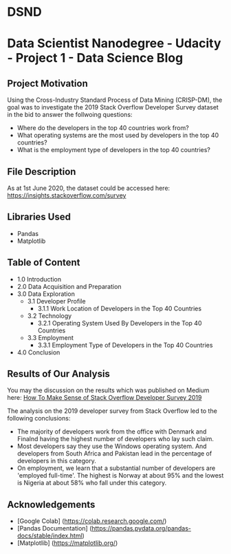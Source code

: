 # DSND
# Data Scientist Nanodegree - Udacity - Project 1 - Data Science Blog

## Project Motivation
Using the Cross-Industry Standard Process of Data Mining (CRISP-DM), the goal was to investigate the 2019 Stack Overflow Developer Survey dataset in the bid to answer the follwoing questions: 

+ Where do the developers in the top 40 countries work from?
+ What operating systems are the most used by developers in the top 40 countries?
+ What is the employment type of developers in the top 40 countries?

## File Description
As at 1st June 2020, the dataset could be accessed here: https://insights.stackoverflow.com/survey

## Libraries Used
+ Pandas 
+ Matplotlib

## Table of Content
* 1.0 Introduction
* 2.0 Data Acquisition and Preparation
* 3.0 Data Exploration
  * 3.1 Developer Profile
    * 3.1.1 Work Location of Developers in the Top 40 Countries
  * 3.2 Technology
    * 3.2.1 Operating System Used By Developers in the Top 40 Countries
  * 3.3 Employment
    * 3.3.1 Employment Type of Developers in the Top 40 Countries
* 4.0 Conclusion


## Results of Our Analysis
You may the discussion on the results which was published on Medium here: [How To Make Sense of Stack Overflow Developer Survey 2019](https://medium.com/@obise.jonathan/how-to-make-sense-of-stackoverflow-developer-survey-2019-4885291da106)

The analysis on the 2019 developer survey from Stack Overflow led to the following conclusions:

+ The majority of developers work from the office with Denmark and Finalnd having the highest number of developers who lay such claim.
+ Most developers say they use the Windows operating system. And developers from South Africa and Pakistan lead in the percentage of developers in this category.
+ On employment, we learn that a substantial number of developers are 'employed full-time'. The highest is Norway at about 95% and the lowest is Nigeria at about 58% who fall under this category.

## Acknowledgements 
+ [Google Colab] (https://colab.research.google.com/)
+ [Pandas Documentation] (https://pandas.pydata.org/pandas-docs/stable/index.html)
+ [Matplotlib] (https://matplotlib.org/)
